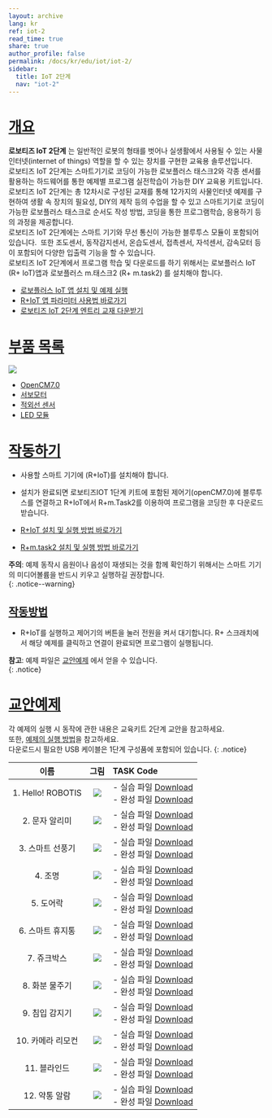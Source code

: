 ```yaml
---
layout: archive
lang: kr
ref: iot-2
read_time: true
share: true
author_profile: false
permalink: /docs/kr/edu/iot/iot-2/
sidebar:
  title: IoT 2단계
  nav: "iot-2"
---
```


# [개요](#개요)

**로보티즈 IoT 2단계** 는 일반적인 로봇의 형태를 벗어나 실생활에서 사용될 수 있는 사물인터넷(internet of things) 역할을 할 수 있는 장치를 구현한 교육용 솔루션입니다.   
로보티즈 IoT 2단계는 스마트기기로 코딩이 가능한 로보플러스 태스크2와 각종 센서를 활용하는 하드웨어를 통한 예제별 프로그램 실전학습이 가능한 DIY 교육용 키트입니다.  
로보티즈 IoT 2단계는 총 12차시로 구성된 교재를 통해 12가지의 사물인터넷 예제를 구현하여 생활 속 장치의 필요성, DIY의 제작 등의 수업을 할 수 있고 스마트기기로 코딩이 가능한 로보플러스 태스크로 순서도 작성 방법, 코딩을 통한 프로그램학습, 응용하기 등의 과정을 제공합니다.   
로보티즈 IoT 2단계에는 스마트 기기와 무선 통신이 가능한 블루투스 모듈이 포함되어 있습니다.  또한 조도센서, 동작감지센서, 온습도센서, 접촉센서, 자석센서, 감속모터 등이 포함되어 다양한 입출력 기능을 할 수 있습니다.  
로보티즈 IoT 2단계에서 프로그램 학습 및 다운로드를 하기 위해서는 로보플러스 IoT (R+ IoT)앱과 로보플러스 m.태스크2 (R+ m.task2) 를 설치해야 합니다.

- [로보플러스 IoT 앱 설치 및 예제 실행]  
- [R+IoT 앱 파라미터 사용법 바로가기]
- [로보티즈 IoT 2단계 엔트리 교재 다운받기]

# [부품 목록](부품-목록)

![](/assets/images/edu/iot/robotis_iot_l2_partlist_kr.png)

- [OpenCM7.0]
- [서보모터]
- [적외선 센서]
- [LED 모듈]

# [작동하기](#작동하기)

- 사용할 스마트 기기에 (R+IoT)를 설치해야 합니다.
- 설치가 완료되면 로보티즈IOT 1단계 키트에 포함된 제어기(openCM7.0)에 블루투스를 연결하고 R+IoT에서 R+m.Task2를 이용하여 프로그램을 코딩한 후 다운로드 받습니다.

- [R+IoT 설치 및 실행 방법 바로가기]
- [R+m.task2 설치 및 실행 방법 바로가기]

**주의**: 예제 동작시 음원이나 음성이 재생되는 것을 함께 확인하기 위해서는 스마트 기기의 미디어볼륨을 반드시 키우고 실행하길 권장합니다.   
{: .notice--warning}

## [작동방법](#작동방법)

- R+IoT를 실행하고 제어기의 버튼을 눌러 전원을 켜서 대기합니다. R+ 스크래치에서 해당 예제를 클릭하고 연결이 완료되면 프로그램이 실행됩니다.

**참고**: 예제 파일은 [교안예제] 에서 얻을 수 있습니다.  
{: .notice}  

# [교안예제](#교안예제)

각 예제의 실행 시 동작에 관한 내용은 교육키트 2단계 교안을 참고하세요.  
또한, [예제의 실행 방법]을 참고하세요.  
다운로드시 필요한 USB 케이블은 1단계 구성품에 포함되어 있습니다.
{: .notice}

|이름|그림|TASK Code|
| :---: | :-----: | :--- |
|1. Hello! ROBOTIS|![](/assets/images/edu/iot/iot_l2_1_hello_KR.png)|- 실습 파일 [Download][IoT_L2_1_Hello(p)_KR] <br />- 완성 파일 [Download][IoT_L2_1_Hello_KR]|
|2. 문자 알리미|![](/assets/images/edu/iot/iot_l2_2_messagesignal_KR.png)|- 실습 파일 [Download][IoT_L2_2_MessageSignal(p)_KR]<br />- 완성 파일 [Download][IoT_L2_2_MessageSignal_KR]|
|3. 스마트 선풍기|![](/assets/images/edu/iot/iot_l2_3_fan_KR.png)|- 실습 파일 [Download][IoT_L2_3_Fan(p)_KR]<br />- 완성 파일 [Download][IoT_L2_3_Fan_KR]|
|4. 조명|![](/assets/images/edu/iot/iot_l2_4_lamp_KR.png)|- 실습 파일 [Download][IoT_L2_4_Lamp(p)_KR]<br />- 완성 파일 [Download][IoT_L2_4_Lamp_KR]|
|5. 도어락|![](/assets/images/edu/iot/iot_l2_5_doorlock_KR.png)|- 실습 파일 [Download][IoT_L2_5_DoorLock(p)_KR]<br />- 완성 파일 [Download][IoT_L2_5_DoorLock_KR]|
|6. 스마트 휴지통|![](/assets/images/edu/iot/iot_l2_6_wastebasket_KR.png)|- 실습 파일 [Download][IoT_L2_6_WasteBasket(p)_KR]<br />- 완성 파일 [Download][IoT_L2_6_WasteBasket_KR]|
|7. 쥬크박스|![](/assets/images/edu/iot/iot_l2_7_jukebox_KR.png)|- 실습 파일 [Download][IoT_L2_7_JukeBox(p)_KR]<br />- 완성 파일 [Download][IoT_L2_7_JukeBox_KR]|
|8. 화분 물주기|![](/assets/images/edu/iot/iot_l2_8_flowermanagement_KR.png)|- 실습 파일 [Download][IoT_L2_8_FlowerManagement(p)_KR]<br />- 완성 파일 [Download][IoT_L2_8_FlowerManagement_KR]|
|9. 침입 감지기|![](/assets/images/edu/iot/iot_l2_9_intrusiondetector_KR.png)|- 실습 파일 [Download][IoT_L2_9_IntrusionDetector(p)_KR]<br />- 완성 파일 [Download][IoT_L2_9_IntrusionDetector_KR]|
|10. 카메라 리모컨|![](/assets/images/edu/iot/iot_l2_10_cameraremote_KR.png)|- 실습 파일 [Download][IoT_L2_10_CameraRemote(p)_KR]<br />- 완성 파일 [Download][IoT_L2_10_CameraRemote_KR]|
|11. 블라인드|![](/assets/images/edu/iot/iot_l2_11_blind_KR.png)|- 실습 파일 [Download][IoT_L2_11_Blind(p)_KR]<br />- 완성 파일 [Download][IoT_L2_11_Blind_KR]|
|12. 약통 알람|![](/assets/images/edu/iot/iot_l2_12_medicinealarm_KR.png)|- 실습 파일 [Download][IoT_L2_12_MedicineAlarm(p)_KR]<br />- 완성 파일 [Download][IoT_L2_12_MedicineAlarm_KR]|


[로보플러스 IoT 앱 설치 및 예제 실행]: /docs/kr/software/mobile_app/rplusiot/#r-iot-다운로드설치
[R+IoT 앱 파라미터 사용법 바로가기]: /docs/kr/software/rplus1/task/task_misc/#스마트앱-파라미터
[로보티즈 IoT 2단계 엔트리 교재 다운받기]: http://www.robotis.com/service/download.php?no=745
[OpenCM7.0]: /docs/kr/parts/controller/opencm7/
[서보모터]: /docs/kr/parts/motor/servo_motor/
[적외선 센서]: /docs/kr/parts/sensor/irss-10/
[LED 모듈]: /docs/kr/parts/display/lm-10/
[스크래치2 오프라인 에디터, R+ 스크래치 설치 및 예제 실행 방법 바로가기]: /docs/kr/software/mobile_app/rplusiot/#r-iot-다운로드설치
[교안예제]: #교안예제
[예제의 실행 방법]: /docs/kr/edu/ollo/bugkit/#태스크-코드-다운로드
[R+IoT 설치 및 실행 방법 바로가기]: /docs/kr/software/mobile_app/rplusiot/#r-iot-다운로드설치
[R+m.task2 설치 및 실행 방법 바로가기]: /docs/kr/software/rplus_mobile/mtask20/
[IoT_L2_1_Hello(p)_KR]: http://support.robotis.com/ko/baggage_files/iot/iot_l2_1_hello(p)_kr.tskx
[IoT_L2_1_Hello_KR]: http://support.robotis.com/ko/baggage_files/iot/iot_l2_1_hello_kr.tskx
[IoT_L2_2_MessageSignal(p)_KR]: http://support.robotis.com/ko/baggage_files/iot/iot_l2_2_messagesignal(p)_kr.tskx
[IoT_L2_2_MessageSignal_KR]: http://support.robotis.com/ko/baggage_files/iot/iot_l2_2_messagesignal_kr.tskx
[IoT_L2_3_Fan(p)_KR]: http://support.robotis.com/ko/baggage_files/iot/iot_l2_3_fan(p)_kr.tskx
[IoT_L2_3_Fan_KR]: http://support.robotis.com/ko/baggage_files/iot/iot_l2_3_fan_kr.tskx
[IoT_L2_4_Lamp(p)_KR]: http://support.robotis.com/ko/baggage_files/iot/iot_l2_4_lamp(p)_kr.tskx
[IoT_L2_4_Lamp_KR]: http://support.robotis.com/ko/baggage_files/iot/iot_l2_4_lamp_kr.tskx
[IoT_L2_5_DoorLock(p)_KR]: http://support.robotis.com/ko/baggage_files/iot/iot_l2_5_doorlock(p)_kr.tskx
[IoT_L2_5_DoorLock_KR]: http://support.robotis.com/ko/baggage_files/iot/iot_l2_5_doorlock_kr.tskx
[IoT_L2_6_WasteBasket(p)_KR]: http://support.robotis.com/ko/baggage_files/iot/iot_l2_6_wastebasket(p)_kr.tskx
[IoT_L2_6_WasteBasket_KR]: http://support.robotis.com/ko/baggage_files/iot/iot_l2_6_wastebasket_kr.tskx
[IoT_L2_7_JukeBox(p)_KR]: http://support.robotis.com/ko/baggage_files/iot/iot_l2_7_jukebox(p)_kr.tskx
[IoT_L2_7_JukeBox_KR]: http://support.robotis.com/ko/baggage_files/iot/iot_l2_7_jukebox_kr.tskx
[IoT_L2_8_FlowerManagement(p)_KR]: http://support.robotis.com/ko/baggage_files/iot/iot_l2_8_flowermanagement(p)_kr.tskx
[IoT_L2_8_FlowerManagement_KR]: http://support.robotis.com/ko/baggage_files/iot/iot_l2_8_flowermanagement_kr.tskx
[IoT_L2_9_IntrusionDetector(p)_KR]: http://support.robotis.com/ko/baggage_files/iot/iot_l2_9_intrusiondetector(p)_kr.tskx
[IoT_L2_9_IntrusionDetector_KR]: http://support.robotis.com/ko/baggage_files/iot/iot_l2_9_intrusiondetector_kr.tskx
[IoT_L2_10_CameraRemote(p)_KR]: http://support.robotis.com/ko/baggage_files/iot/iot_l2_10_cameraremote(p)_kr.tskx
[IoT_L2_10_CameraRemote_KR]: http://support.robotis.com/ko/baggage_files/iot/iot_l2_10_cameraremote_kr.tskx
[IoT_L2_11_Blind(p)_KR]: http://support.robotis.com/ko/baggage_files/iot/iot_l2_11_blind(p)_kr.tskx
[IoT_L2_11_Blind_KR]: http://support.robotis.com/ko/baggage_files/iot/iot_l2_11_blind_kr.tskx
[IoT_L2_12_MedicineAlarm(p)_KR]: http://support.robotis.com/ko/baggage_files/iot/iot_l2_12_medicinealarm(p)_kr.tskx
[IoT_L2_12_MedicineAlarm_KR]: http://support.robotis.com/ko/baggage_files/iot/iot_l2_12_medicinealarm_kr.tskx
